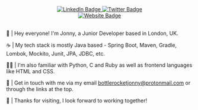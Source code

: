 <div id="badges" align="center">
  <a href="https://www.linkedin.com/in/jonny-coddington/">
    <img src="https://img.shields.io/badge/LinkedIn-blue?style=for-the-badge&logo=linkedin&logoColor=white" alt="LinkedIn Badge"/>
  </a>
  <a href="https://twitter.com/jonny__dev">
    <img src="https://img.shields.io/badge/Twitter-blue?style=for-the-badge&logo=twitter&logoColor=white" alt="Twitter Badge"/>
  </a><br>
  <a href="https://bottlerocketjonny.github.io/#home">
    <img src="https://img.shields.io/badge/website-blue?style=for-the-badge&&logo=null&logoColor=white" alt="Website Badge"/>
  </a>
</div>




<br>

👋 | Hey everyone!  I'm Jonny, a Junior Developer based in London, UK.

☕ | My tech stack is mostly Java based - Spring Boot, Maven, Gradle, Lombok, Mockito, Junit, JPA, JDBC, etc.

🐱‍💻 | I'm also familiar with Python, C and Ruby as well as frontend languages like HTML and CSS.

🚀 | Get in touch with me via my email bottlerocketjonny@protonmail.com or through the links at the top.

🌟 | Thanks for visiting, I look forward to working together!

<!---
bottlerocketjonny/bottlerocketjonny is a ✨ special ✨ repository because its `README.md` (this file) appears on your GitHub profile.
You can click the Preview link to take a look at your changes.
--->
